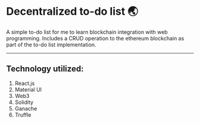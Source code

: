 # Decentralized to-do list :earth_asia:
A simple to-do list for me to learn blockchain integration with web programming. Includes a CRUD operation to the ethereum blockchain as part of the to-do list implementation.

<hr/>

## Technology utilized:

1. React.js
2. Material UI
3. Web3
4. Solidity
5. Ganache
6. Truffle
